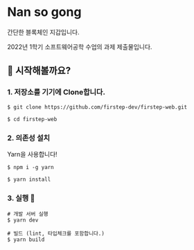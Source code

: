 # Nan so gong

간단한 블록체인 지갑입니다.

2022년 1학기 소프트웨어공학 수업의 과제 제출물입니다.

## 🙋 시작해볼까요?

### 1. 저장소를 기기에 Clone합니다.

```shell
$ git clone https://github.com/firstep-dev/firstep-web.git

$ cd firstep-web
```

### 2. 의존성 설치

Yarn을 사용합니다!

```shell
$ npm i -g yarn

$ yarn install
```

### 3. 실행 🏃

```shell
# 개발 서버 실행
$ yarn dev

# 빌드 (lint, 타입체크를 포함합니다.)
$ yarn build
```
